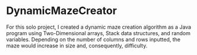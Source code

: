 # DynamicMazeCreator
For this solo project, I created a dynamic maze creation algorithm as a Java program using Two-Dimensional arrays, Stack data structures, and random variables. Depending on the number of columns and rows inputted, the maze would increase in size and, consequently, difficulty.
